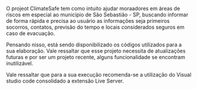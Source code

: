 O projeot ClimateSafe tem como intuito ajudar moraadores em áreas de riscos em especial ao municipio de São Sebastião - SP, buscando informar de forma rápida e precisa ao usuário as informações seja  primeiros socorros, contatos, previsão do tempo e locais considerados seguros em caso de evacuação.

Pensando nisso, está sendo disponibilizado os códigos utilizados para a sua elaboração. Vale ressaltar que esse projeto necessita de atualizações futuras e por ser um projeto recente, alguns funcionalidade se encontram inutilizável.

Vale ressaltar que para a sua execução recomenda-se a utilização do Visual studio code consolidado a extensão Live Server. 

